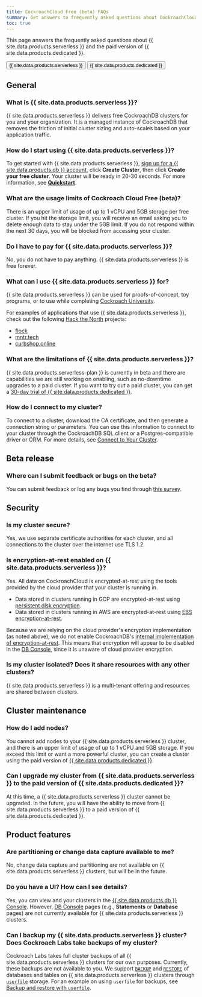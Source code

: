 ```yaml
---
title: CockroachCloud Free (beta) FAQs
summary: Get answers to frequently asked questions about CockroachCloud Free (beta)
toc: true
---
```


This page answers the frequently asked questions about {{ site.data.products.serverless }} and the paid version of {{ site.data.products.dedicated }}.

<div class="filters clearfix">
    <a href="free-faqs.html"><button class="filter-button page-level current">{{ site.data.products.serverless }}</button></a>
    <a href="frequently-asked-questions.html"><button class="filter-button page-level">{{ site.data.products.dedicated }}</button></a>
</div>

## General

### What is {{ site.data.products.serverless }}?

{{ site.data.products.serverless }} delivers free CockroachDB clusters for you and your organization. It is a managed instance of CockroachDB that removes the friction of initial cluster sizing and auto-scales based on your application traffic.

### How do I start using {{ site.data.products.serverless }}?

To get started with {{ site.data.products.serverless }}, <a href="https://cockroachlabs.cloud/signup?referralId=docs_free_faq" rel="noopener" target="_blank">sign up for a {{ site.data.products.db }} account</a>, click **Create Cluster**, then click **Create your free cluster**. Your cluster will be ready in 20-30 seconds. For more information, see [**Quickstart**](quickstart.html).

### What are the usage limits of Cockroach Cloud Free (beta)?

There is an upper limit of usage of up to 1 vCPU and 5GB storage per free cluster. If you hit the storage limit, you will receive an email asking you to delete enough data to stay under the 5GB limit. If you do not respond within the next 30 days, you will be blocked from accessing your cluster.

### Do I have to pay for {{ site.data.products.serverless }}?

No, you do not have to pay anything. {{ site.data.products.serverless }} is free forever.

### What can I use {{ site.data.products.serverless }} for?

{{ site.data.products.serverless }} can be used for proofs-of-concept, toy programs, or to use while completing [Cockroach University](https://www.cockroachlabs.com/cockroach-university/).

For examples of applications that use {{ site.data.products.serverless }}, check out the following [Hack the North](https://hackthenorth.com/) projects:

- [flock](https://devpost.com/software/flock-figure-out-what-film-to-watch-with-friends)
- [mntr.tech](https://devpost.com/software/mntr-tech)
- [curbshop.online](https://devpost.com/software/curbshop-online)

### What are the limitations of {{ site.data.products.serverless }}?

{{ site.data.products.serverless-plan }} is currently in beta and there are capabilities we are still working on enabling, such as no-downtime upgrades to a paid cluster. If you want to try out a paid cluster, you can get a [30-day trial of {{ site.data.products.dedicated }}](quickstart-trial-cluster.html).

### How do I connect to my cluster?

To connect to a cluster, download the CA certificate, and then generate a connection string or parameters. You can use this information to connect to your cluster through the CockroachDB SQL client or a Postgres-compatible driver or ORM. For more details, see [Connect to Your Cluster](connect-to-your-cluster.html).

## Beta release

### Where can I submit feedback or bugs on the beta?

You can submit feedback or log any bugs you find through [this survey](https://forms.gle/jWNgmCFtF4y15ePw5).

## Security

### Is my cluster secure?

Yes, we use separate certificate authorities for each cluster, and all connections to the cluster over the internet use TLS 1.2.

### Is encryption-at-rest enabled on {{ site.data.products.serverless }}?

Yes. All data on CockroachCloud is encrypted-at-rest using the tools provided by the cloud provider that your cluster is running in.

- Data stored in clusters running in GCP are encrypted-at-rest using [persistent disk encryption](https://cloud.google.com/compute/docs/disks#pd_encryption).
- Data stored in clusters running in AWS are encrypted-at-rest using [EBS encryption-at-rest](https://docs.aws.amazon.com/AWSEC2/latest/UserGuide/EBSEncryption.html).

Because we are relying on the cloud provider's encryption implementation (as noted above), we do not enable CockroachDB's [internal implementation of encryption-at-rest](../{{site.versions["stable"]}}/encryption.html#encryption-at-rest-enterprise). This means that encryption will appear to be disabled in the [DB Console](../{{site.versions["stable"]}}/ui-overview.html), since it is unaware of cloud provider encryption.

### Is my cluster isolated? Does it share resources with any other clusters?

{{ site.data.products.serverless }} is a multi-tenant offering and resources are shared between clusters.

## Cluster maintenance

### How do I add nodes?

You cannot add nodes to your {{ site.data.products.serverless }} cluster, and there is an upper limit of usage of up to 1 vCPU and 5GB storage. If you exceed this limit or want a more powerful cluster, you can create a cluster using the paid version of [{{ site.data.products.dedicated }}](create-your-cluster.html).

### Can I upgrade my cluster from {{ site.data.products.serverless }} to the paid version of {{ site.data.products.dedicated }}?

At this time, a {{ site.data.products.serverless }} cluster cannot be upgraded. In the future, you will have the ability to move from {{ site.data.products.serverless }} to a paid version of {{ site.data.products.dedicated }}.

## Product features

### Are partitioning or change data capture available to me?

No, change data capture and partitioning are not available on {{ site.data.products.serverless }} clusters, but will be in the future.

### Do you have a UI? How can I see details?

Yes, you can view and your clusters in the [{{ site.data.products.db }} Console](https://cockroachlabs.cloud/). However, [DB Console](../{{site.versions["stable"]}}/ui-overview.html) pages (e.g., **Statements** or **Database** pages) are not currently available for {{ site.data.products.serverless }} clusters.

### Can I backup my {{ site.data.products.serverless }} cluster? Does Cockroach Labs take backups of my cluster?

Cockroach Labs takes full cluster backups of all {{ site.data.products.serverless }} clusters for our own purposes. Currently, these backups are not available to you. We support [`BACKUP`](../{{site.versions["stable"]}}/backup.html) and [`RESTORE`](../{{site.versions["stable"]}}/restore.html) of databases and tables on {{ site.data.products.serverless }} clusters through [`userfile`](../{{site.versions["stable"]}}/use-userfile-for-bulk-operations.html) storage. For an example on using `userfile` for backups, see [Backup and restore with `userfile`](run-bulk-operations.html#backup-and-restore-with-userfile).
